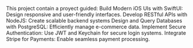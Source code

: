 This project contain a proyect guided: 
Build Modern iOS UIs with SwiftUI: Design responsive and user-friendly interfaces.
Develop RESTful APIs with NodeJS: Create scalable backend systems
Design and Query Databases with PostgreSQL: Efficiently manage e-commerce data.
Implement Secure Authentication: Use JWT and Keychain for secure login systems.
Integrate Stripe for Payments: Enable seamless payment processing.
